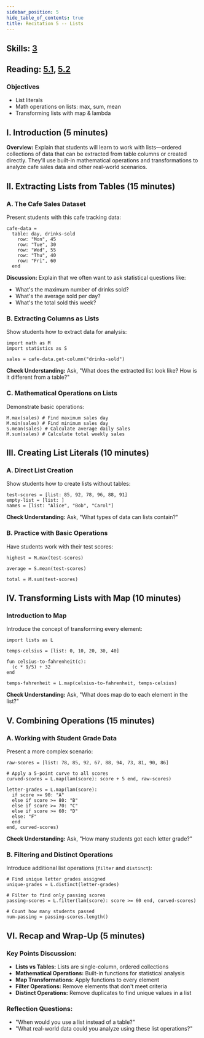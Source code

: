 ```yaml
---
sidebar_position: 5
hide_table_of_contents: true
title: Recitation 5 -- Lists
---
```


## Skills: [3](/skills/#(3))

## Reading: [5.1](https://dcic-world.org/2024-09-03/tables-to-lists.html), [5.2](https://dcic-world.org/2024-09-03/processing-lists.html)

### **Objectives**
- List literals
- Math operations on lists: max, sum, mean
- Transforming lists with map & lambda

## I. Introduction (5 minutes)
**Overview:** Explain that students will learn to work with lists—ordered collections of data that can be extracted from table columns or created directly. They'll use built-in mathematical operations and transformations to analyze cafe sales data and other real-world scenarios.

## II. Extracting Lists from Tables (15 minutes)

### A. The Cafe Sales Dataset
Present students with this cafe tracking data:

```pyret
cafe-data =
  table: day, drinks-sold
    row: "Mon", 45
    row: "Tue", 30
    row: "Wed", 55
    row: "Thu", 40
    row: "Fri", 60
  end
```

**Discussion:** Explain that we often want to ask statistical questions like:
- What's the maximum number of drinks sold?
- What's the average sold per day?
- What's the total sold this week?

### B. Extracting Columns as Lists
Show students how to extract data for analysis:

```pyret
import math as M
import statistics as S

sales = cafe-data.get-column("drinks-sold")
```

**Check Understanding:** Ask, "What does the extracted list look like? How is it different from a table?"

### C. Mathematical Operations on Lists
Demonstrate basic operations:

```pyret
M.max(sales) # Find maximum sales day
M.min(sales) # Find minimum sales day  
S.mean(sales) # Calculate average daily sales
M.sum(sales) # Calculate total weekly sales
```

## III. Creating List Literals (10 minutes)

### A. Direct List Creation
Show students how to create lists without tables:

```pyret
test-scores = [list: 85, 92, 78, 96, 88, 91]
empty-list = [list: ]
names = [list: "Alice", "Bob", "Carol"]
```

**Check Understanding:** Ask, "What types of data can lists contain?"

### B. Practice with Basic Operations
Have students work with their test scores:

```pyret
highest = M.max(test-scores)

average = S.mean(test-scores)

total = M.sum(test-scores)
```

## IV. Transforming Lists with Map (10 minutes)

### Introduction to Map
Introduce the concept of transforming every element:

```pyret
import lists as L

temps-celsius = [list: 0, 10, 20, 30, 40]

fun celsius-to-fahrenheit(c):
  (c * 9/5) + 32
end

temps-fahrenheit = L.map(celsius-to-fahrenheit, temps-celsius)
```

**Check Understanding:** Ask, "What does map do to each element in the list?"

## V. Combining Operations (15 minutes)

### A. Working with Student Grade Data
Present a more complex scenario:

```pyret
raw-scores = [list: 78, 85, 92, 67, 88, 94, 73, 81, 90, 86]

# Apply a 5-point curve to all scores
curved-scores = L.map(lam(score): score + 5 end, raw-scores)

letter-grades = L.map(lam(score):
  if score >= 90: "A"
  else if score >= 80: "B"
  else if score >= 70: "C"
  else if score >= 60: "D"
  else: "F"
  end
end, curved-scores)
```

**Check Understanding:** Ask, "How many students got each letter grade?"

### B. Filtering and Distinct Operations
Introduce additional list operations (`filter` and `distinct`):

```pyret
# Find unique letter grades assigned
unique-grades = L.distinct(letter-grades)

# Filter to find only passing scores
passing-scores = L.filter(lam(score): score >= 60 end, curved-scores)

# Count how many students passed
num-passing = passing-scores.length()
```

## VI. Recap and Wrap-Up (5 minutes)

### Key Points Discussion:
- **Lists vs Tables:** Lists are single-column, ordered collections
- **Mathematical Operations:** Built-in functions for statistical analysis
- **Map Transformations:** Apply functions to every element
- **Filter Operations:** Remove elements that don't meet criteria
- **Distinct Operations:** Remove duplicates to find unique values in a list 

### Reflection Questions:
- "When would you use a list instead of a table?"
- "What real-world data could you analyze using these list operations?"